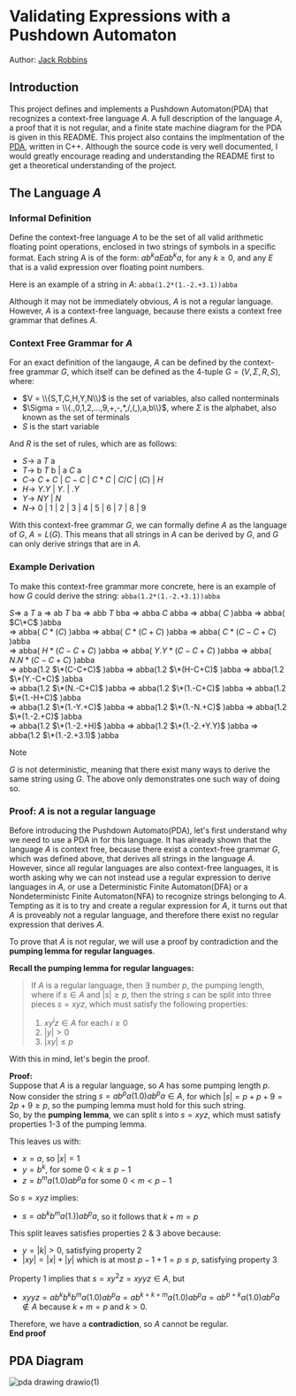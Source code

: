 # Validating Expressions with a Pushdown Automaton
Author: [Jack Robbins](https://www.github.com/jackr276)

## Introduction
This project defines and implements a Pushdown Automaton(PDA) that recognizes a context-free language $A$. A full description of the language $A$, a proof that it is not regular, and a finite state machine diagram for the PDA is given in this README. This project also contains the 
implmentation of the [PDA](https://github.com/jackr276/Expression-Validation-with-a-PDA/blob/main/src/pda.cpp), written in C++. Although the source code is very well documented, I would greatly encourage reading and understanding the README first to get a theoretical understanding
of the project.

## The Language $A$
### Informal Definition
Define the context-free language $A$ to be the set of all valid arithmetic floating point operations, enclosed in two strings of symbols in a specific format. Each string A is of the form:
$ab^kaEab^ka$, for any $k \geq 0$, and any $E$ that is a valid expression over floating point numbers. 

Here is an example of a string in $A$: `abba(1.2*(1.-2.+3.1))abba`

Although it may not be immediately obvious, $A$ is not a regular language. However, $A$ is a context-free language, because there exists a context free grammar that defines $A$.

### Context Free Grammar for $A$
For an exact definition of the langauge, $A$ can be defined by the context-free grammar $G$, which itself can be defined as the 4-tuple $G = (V, \Sigma, R, S)$, 
where:
 * $V = \\{S,T,C,H,Y,N\\}$ is the set of variables, also called nonterminals
 * $\Sigma = \\{.,0,1,2,...,9,+,-,*,/,(,),a,b\\}$, where $\Sigma$ is the alphabet, also known as the set of terminals
 * $S$ is the start variable

And $R$ is the set of rules, which are as follows:
 * $S \rightarrow$ a $T$ a
 * $T \rightarrow$ b $T$ b | a $C$ a
 * $C \rightarrow$ $C+C$ | $C-C$ | $C*C$ | $C/C$ | $(C)$ | $H$
 * $H \rightarrow$ $Y.Y$ | $Y.$ | $.Y$
 * $Y \rightarrow$ $NY$ | $N$
 * $N \rightarrow$ 0 | 1 | 2 | 3 | 4 | 5 | 6 | 7 | 8 | 9

With this context-free grammar $G$, we can formally define $A$ as the language of $G$, $A = L(G)$. This means that all strings in $A$ can be derived by $G$, and $G$ can only derive strings that are in $A$.

### Example Derivation
To make this context-free grammar more concrete, here is an example of how $G$ could derive the string: `abba(1.2*(1.-2.+3.1))abba`

$S \Rightarrow$ a $T$ a $\Rightarrow$ ab $T$ ba $\Rightarrow$ abb $T$ bba $\Rightarrow$ abba $C$ abba $\Rightarrow$ abba( $C$ )abba $\Rightarrow$ abba( $C\*C$ )abba  
  $\Rightarrow$ abba( $C*(C)$ )abba $\Rightarrow$ abba( $C*(C+C)$ )abba $\Rightarrow$ abba( $C*(C-C+C)$ )abba  
  $\Rightarrow$ abba( $H*(C-C+C)$ )abba $\Rightarrow$ abba( $Y.Y*(C-C+C)$ )abba $\Rightarrow$ abba( $N.N*(C-C+C)$ )abba  
  $\Rightarrow$ abba(1.2 $\*(C-C+C)$ )abba $\Rightarrow$ abba(1.2 $\*(H-C+C)$ )abba $\Rightarrow$ abba(1.2 $\*(Y.-C+C)$ )abba  
  $\Rightarrow$ abba(1.2 $\*(N.-C+C)$ )abba $\Rightarrow$ abba(1.2 $\*(1.-C+C)$ )abba $\Rightarrow$ abba(1.2 $\*(1.-H+C)$ )abba  
  $\Rightarrow$ abba(1.2 $\*(1.-Y.+C)$ )abba $\Rightarrow$ abba(1.2 $\*(1.-N.+C)$ )abba $\Rightarrow$ abba(1.2 $\*(1.-2.+C)$ )abba  
  $\Rightarrow$ abba(1.2 $\*(1.-2.+H)$ )abba $\Rightarrow$ abba(1.2 $\*(1.-2.+Y.Y)$ )abba $\Rightarrow$ abba(1.2 $\*(1.-2.+3.1)$ )abba

>[!NOTE]
>$G$ is not deterministic, meaning that there exist many ways to derive the same string using $G$. The above only demonstrates one such way of doing so.

### Proof: $A$ is not a regular language
Before introducing the Pushdown Automato(PDA), let's first understand why we need to use a PDA in for this language. It has already shown that the language $A$ is context free, because there exist a context-free grammar $G$, which was defined above, that derives all strings in the language
$A$. However, since all regular languages are also context-free languages, it is worth asking why we can not instead use a regular expression to derive languages in $A$, or use a Deterministic Finite Automaton(DFA) or a Nondeterministc Finite Automaton(NFA) to recognize strings belonging to
$A$. Tempting as it is to try and create a regular expression for $A$, it turns out that $A$ is proveably not a regular language, and therefore there exist no regular expression that derives $A$.

To prove that $A$ is not regular, we will use a proof by contradiction and the **pumping lemma for regular languages**.

**Recall the pumping lemma for regular languages:**
> If $A$ is a regular language, then $\exists$ number $p$, the pumping length, where if $s \in A$ and $|s| \geq p$, then the string $s$ can be split into three pieces $s = xyz$, which must satisfy the following properties:
> 1. $xy^iz \in A$ for each $i \geq 0$
> 2. $|y| \gt 0$
> 3. $|xy| \leq p$

With this in mind, let's begin the proof.

**Proof:**  
Suppose that $A$ is a regular language, so $A$ has some pumping length $p$.  
Now consider the string $s = ab^pa(1.0)ab^pa \in A$, for which $|s| = p+p+9 = 2p+9 \geq p$, so the pumping lemma must hold for this such string.  
So, by the **pumping lemma**, we can split $s$ into $s = xyz$, which must satisfy properties 1-3 of the pumping lemma.   

This leaves us with:   
* $x = a$, so $|x| = 1$
* $y = b^k$, for some $0 \lt k \leq p-1$
* $z = b^ma(1.0)ab^pa$ for some $0 \lt m \lt p-1$

So $s = xyz$ implies:  
* $s = ab^kb^ma(1.))ab^pa$, so it follows that $k+m = p$

This split leaves satisfies properties 2 & 3 above because:   
* $y = |k| \gt 0$, satisfying property 2
* $|xy| = |x| + |y|$ which is at most $p-1 + 1 = p \leq p$, satisfying property 3

Property 1 implies that $s = xy^2z = xyyz \in A$, but  
* $xyyz = ab^kb^kb^ma(1.0)ab^pa = ab^{k+k+m}a(1.0)ab^pa = ab^{p+k}a(1.0)ab^pa \notin A$
  because $k+m = p$ and $k \gt 0$.
  
Therefore, we have a **contradiction**, so $A$ cannot be regular.  
**End proof**


## PDA Diagram
![pda drawing drawio(1)](https://github.com/jackr276/Expression-Validation-with-a-PDA/assets/113046361/1205c8ae-bdf5-4aae-9cd4-0d8c5c649076)
